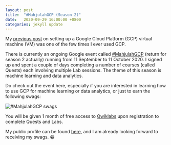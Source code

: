 ```yaml
---
layout: post
title:  "#MahjulahGCP (Season 2)"
date:   2020-09-29 16:00:00 +0800
categories: jekyll update
---
```


My [previous post](https://blog.yifei.sg/jekyll/update/2020/08/17/apache-web-server-gcp.html) on setting up a Google Cloud Platform (GCP) virtual machine (VM) was one of the few times I ever used GCP. 

There is currently an ongoing Google event called [#MahjulahGCP](https://events.withgoogle.com/majulahgcp-learn-data-analytics-using-google-cloud/) (return for season 2 actually) running from 11 September to 11 October 2020. I signed up and spent a couple of days completing a number of courses (called Quests) each involving multiple Lab sessions. The theme of this season is machine learning and data analytics.

Do check out the event here, especially if you are interested in learning how to use GCP for machine learning or data analytics, or just to earn the following swags:

![#MahjulahGCP swags](https://zyf0717.github.io/assets/images/mahjulah-gcp-swags.jpg)

You will be given 1 month of free access to [Qwiklabs](https://www.qwiklabs.com/) upon registration to complete Quests and Labs.

My public profile can be found [here](https://www.qwiklabs.com/public_profiles/bbb345e6-19fc-4b7a-a0ab-507877cf9ef2), and I am already looking forward to receiving my swags. :grin:

